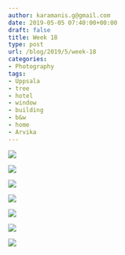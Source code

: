 ```yaml
---
author: karamanis.g@gmail.com
date: 2019-05-05 07:40:00+00:00
draft: false
title: Week 18
type: post
url: /blog/2019/5/week-18
categories:
- Photography
tags:
- Uppsala
- tree
- hotel
- window
- building
- b&w
- home
- Arvika
---
```




  
   ![](/images/2019-05-05-20195week-18/IMG_2960-2.jpeg)

  

  
   ![](/images/2019-05-05-20195week-18/IMG_2956-2.jpeg)

  

  
   ![](/images/2019-05-05-20195week-18/IMG_2958-2.jpeg)

  

  
   ![](/images/2019-05-05-20195week-18/IMG_2963.jpeg)

  

  
   ![](/images/2019-05-05-20195week-18/IMG_2938-2.jpeg)

  

  
   ![](/images/2019-05-05-20195week-18/IMG_2983.jpeg)

  

  
   ![](/images/2019-05-05-20195week-18/IMG_2940-2.jpeg)

  


